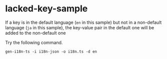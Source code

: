 # lacked-key-sample

If a key is in the default language (`en` in this sample) but not in a non-default language (`ja` in this sample),
the key-value pair in the default one will be added to the non-default one

Try the following command.

```
gen-i18n-ts -i i18n-json -o i18n.ts -d en
```
